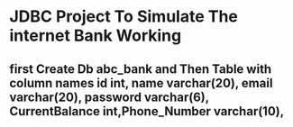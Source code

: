 # JDBC Project To Simulate The internet Bank Working

## first Create Db abc_bank and Then Table with column names id int, name varchar(20), email varchar(20), password varchar(6), CurrentBalance int,Phone_Number varchar(10), 

